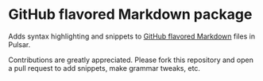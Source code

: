 # GitHub flavored Markdown package

Adds syntax highlighting and snippets to [GitHub flavored Markdown](https://help.github.com/articles/github-flavored-markdown) files in Pulsar.

Contributions are greatly appreciated. Please fork this repository and open a pull request to add snippets, make grammar tweaks, etc.

